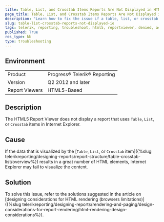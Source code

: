 ```yaml
---
title: Table, List, and Crosstab Items Reports Are Not Displayed in HTML5 Report Viewer (IE)
page_title: Table, List, and Crosstab Items Reports Are Not Displayed in HTML5 Report Viewer (IE)
description: "Learn how to fix the issue if a table, list, or crosstab items reports are not visualized by the Telerik Reporting HTML5 ReportViewer in Internet Explorer."
slug: table-list-crosstab-reports-not-displayed-ie
tags: telerik, reporting, troubleshoot, html5, reportviewer, denied, access, to, path, error, occurs
published: True
res_type: kb
type: troubleshooting
---
```


## Environment

<table>
	<tbody>
		<tr>
			<td>Product</td>
			<td>Progress® Telerik® Reporting</td>
		</tr>
		<tr>
			<td>Version</td>
			<td>Q2 2012 and later</td>
		</tr>
	  <tr>
			<td>Report Viewers</td>
			<td>HTML5-Based</td>
		</tr>
	</tbody>
</table>

## Description

The HTML5 Report Viewer does not display a report that uses `Table`, `List`, or `Crosstab` items in Internet Explorer.

## Cause

If the data that is visualized by the [`Table`, `List`, or `Crosstab` item]({%slug telerikreporting/designing-reports/report-structure/table-crosstab-list/overview%}) results in a great number of HTML elements, Internet Explorer may fail to visualize the content.

## Solution  

To solve this issue, refer to the solutions suggested in the article on [designing considerations for HTML rendering (browsers limitations)]({%slug telerikreporting/designing-reports/rendering-and-paging/design-considerations-for-report-rendering/html-rendering-design-considerations%}).

